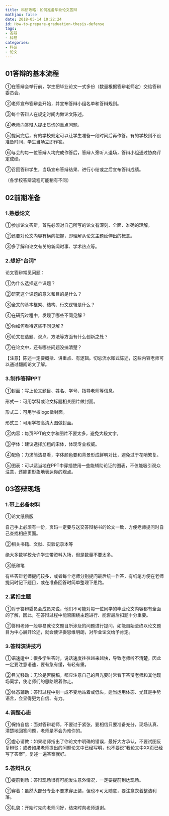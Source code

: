 ```yaml
---
title: 科研攻略：如何准备毕业论文答辩
mathjax: false
date: 2018-05-14 10:22:24
id: How-to-prepare-graduation-thesis-defense
tags:
- 答辩
- 科研
categories:
- 科研
- 论文
---
```


## 01答辩的基本流程

①在答辩会举行前，学生把毕业论文一式多份（数量根据答辩老师定）交给答辩委员会。

②老师宣布答辩会开始，并宣布答辩小组名单和答辩规则。

③每个答辩人在规定时间内做论文陈述。

④老师向答辩人提出质询的重点问题。

⑤提问完后，有的学校规定可以让学生准备一段时间后再作答。有的学校则不设准备时间，学生当场立即作答。

⑥与会的每一位答辩人均完成作答后，答辩人旁听人退场，答辩小组通过协商评定成绩。

⑦召回答辩学生，当场宣布答辩结果、进行小结或之后宣布答辩成绩。

（各学校答辩流程可能稍有不同）

<!---more--->

## 02前期准备

### 1.熟悉论文

①参加论文答辩，首先必须对自己所写的论文有深刻、全面、准确的理解。

②还要对论文内容有横向把握，即理解从论文主题延伸出的概念。

③多了解和论文有关的新闻时事、学术热点等。

### 2.想好“台词”

论文答辩常见问题：

①为什么选择这个课题？

②研究这个课题的意义和目的是什么？

③全文的基本框架、结构、行文逻辑是什么？

④在研究过程中，发现了哪些不同见解？

⑤你如何看待这些不同见解？

⑥论文在选题、观点、方法等方面有什么创新之处？

⑦在论文中，还有哪些问题没搞清楚？

【注意】陈述一定要概括、讲重点、有逻辑。切忌流水账式陈述，这些内容老师可以通过翻阅论文了解。

### 3.制作答辩PPT

①封面：写上论文题目、姓名、学号、指导老师等信息。

形式一：可用学科或论文标题相关图片做封面。

形式二：可用学校logo做封面。

形式三：可用学校高清大图做封面。

②内容：每页PPT的文字和图片不要太多，避免大段文字。

③字体：建议选择加粗的宋体，体现专业权威。

④配色：力求简洁易看，字体颜色要和背景形成鲜明对比，避免过于花哨繁复。

⑤图表：可以适当地在PPT中穿插使用一些能辅助论证的图表，不仅能吸引观众注意，还能更形象地表达你的观点。

## 03答辩现场

### 1.带上必备材料

①论文纸质版

自己手上必须有一份，页码一定要与送交答辩秘书的论文一致，方便老师提问时自己查找相应页面。

②相关书籍、文献、实验记录本等

绝大多数学校允许学生带资料入场，但是数量不要太多。

③纸和笔

有些答辩老师提问较多，或者每个老师分别提问最后统一作答，有纸笔方便在老师提问时记下题目，或在准备回答时简单整理下思路。

### 2.紧扣主题

①对于答辩委员会成员来说，他们不可能对每一位同学的毕业论文内容都有全面的了解，因此，在答辩过程中能否围绕主题进行、能否最后扣题十分重要。

②答辩老师一般容易就论文题目所涉及的问题进行提问，如能自始至终以论文题目为中心展开论述，就会使评委思维明朗，对毕业论文给予肯定。

### 3.答辩演讲技巧

①语速适中：很多学生答时，说话速度往往越来越快，导致老师听不清楚。因此一定要注意语速，要有急有缓，有轻有重。

②目光移动：无论是否脱稿，都应注意自己的目光要时常看下答辩老师和其他现场同学，使老师们的思路跟着你走。

③体态辅助：答辩过程中别一成不变地站着或低头，适当运用体态、尤其是手势语言，会显得更为自信、有力。

### 4.调整心态

①保持自信：面对答辩老师，不要过于紧张，要相信只要准备充分，现场认真、清楚地回答问题，老师是不会为难你的。

②虚心请教：如果老师指出了你论文中明确的错误，最好大方承认，不要试图反复辩驳；或者如果老师提出的问题论文中已经写明，也不要说“我论文中XX页已经写了答案”，复述一遍答案就好。

### 5.答辩礼仪

①提前到场：答辩现场很有可能发生意外情况，一定要提前到达现场。

②穿着：虽然大部分专业不要求穿正装，但也不可太随意，要注意衣着整洁利落。

③礼貌：开始时先向老师问好，结束时向老师道谢。